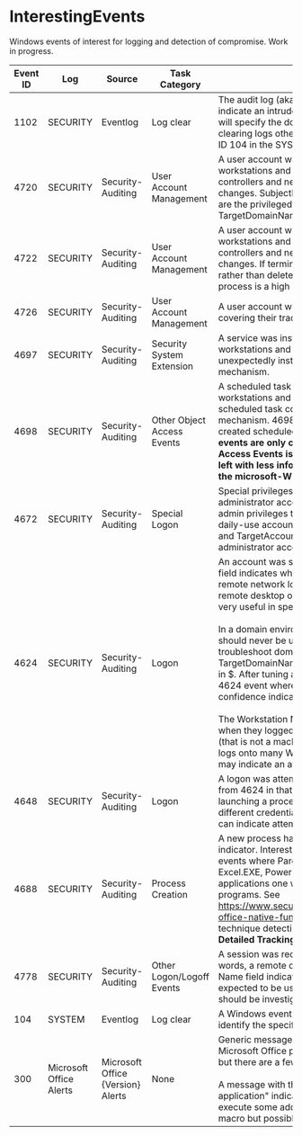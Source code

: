 # InterestingEvents
Windows events of interest for logging and detection of compromise. Work in progress.

| Event ID | Log | Source | Task Category | Notes |
| -------- | --- | ------ | ------------- | ----- |
| 1102 | SECURITY | Eventlog | Log clear | The audit log (aka SYSTEM log) was cleared. This may indicate an intruder covering their tracks; the event message will specify the domain name and account name. Note that clearing logs other than the audit log will generate an Event ID 104 in the SYSTEM log instead. |
| 4720 | SECURITY | Security-Auditing |	User Account Management | A user account was created. High confidence on workstations and member servers. Noisy on domain controllers and needs to correlate against expected changes. SubjectDomainName and SubjectAccountName are the privileged user that made the change; TargetDomainName and TargetUserName are the new user |
| 4722 | SECURITY | Security-Auditing |	User Account Management | A user account was enabled. High confidence on workstations and member servers. Noisy on domain controllers and needs to correlate against expected changes. If terminated employee accounts are disabled rather than deleted, re-enablement outside of an established process is a high confidence indicator. |
| 4726 | SECURITY | Security-Auditing |	User Account Management | A user account was deleted. Could indicate an intruder covering their tracks. |
| 4697 | SECURITY | Security-Auditing | Security System Extension | A service was installed in the system. Potentially noisy on workstations and member servers, but a service unexpectedly installed could also indicate a persistence mechanism. |
| 4698 | SECURITY | Security-Auditing | Other Object Access Events | A scheduled task was created. Potentially noisy on workstations and member servers, but an unexpected scheduled task could also indicate a persistence mechanism. 4698 events contain details about the newly-created scheduled task in the Task Information field. **4698 events are only created if Object Access --> Other Object Access Events is enabled. Without that audit item, you are left with less informative Event ID 106 (Task registered) in the microsoft-Windows-TaskScheduler/Operational log** |
| 4672 | SECURITY | Security-Auditing | Special Logon | Special privileges assigned to new logon. Indicates an administrator account logged on. Best practice is to restrict admin privileges to admin accounts that are separate from daily-use accounts; 4672 events where TargetDomainName and TargetAccountName are other than an expected administrator account can indicate inappropriate access. |
| 4624 | SECURITY | Security-Auditing | Logon | An account was successfully logged on. The Logon Type field indicates whether it was an interactive local logon (2), a remote network logon (3), or remote interactive (such as remote desktop or remoe assistance; type 10). Noisy, but very useful in specific scenarios. <br><br>In a domain environment, the local Administrator account should never be used except to initially build a system or to troubleshoot domain membership issues. For local accounts, TargetDomainName will be the machine account and will end in $. After tuning any expected use of local accounts, any 4624 event where TargetDomainName ends in $ is a high-confidence indicator. <br><br>The Workstation Name field may identify where the user was when they logged on; monitoring for a TargetAccountName (that is not a machine, service or sysadmin account) that logs onto many WorkstationNames in a short period of time may indicate an attempt at lateral movement. |
| 4648 | SECURITY | Security-Auditing | Logon | A logon was attempted using explicit credentials. This differs from 4624 in that a user is already logged on, and is launching a process (via RUNAS or a scheduled task) using different credentials. Not a high confidence indicator, but can indicate attempts to elevate privileges. | 
| 4688 | SECURITY | Security-Auditing | Process Creation | A new process has been created. This is a very noisy indicator. Interesting scenarios to look for include 4688 events where ParentProcessName is WinWord.EXE, Excel.EXE, PowerPnt.EXE, AcroRd32.exe, or other applications one would not expect to execute additional programs. See https://www.securityforrealpeople.com/2017/10/exploiting-office-native-functionality.html for an example of this technique detecting malice. **4688 events are only created if Detailed Tracking --> Process Creation auditing is enabled.**|
| 4778 | SECURITY | Security-Auditing | Other Logon/Logoff Events | A session was reconnected to a Window Station. In other words, a remote desktop session was connected. The Client Name field indicates the remote source. For systems not expected to be used as remote terminals, a remote session should be investigated. |
| 104 | SYSTEM | Eventlog | Log clear | A Windows event log was cleared. The log message will identify the specific log. |
| 300 | Microsoft Office Alerts | Microsoft Office {Version} Alerts | None | Generic message that captures any popup message Microsoft Office presents to a user. This is a noisy indicator but there are a few interesting scenarios to watch for.<br><br>A message with the text "Do you want to start the application" indicates an Office application attempting to execute some additional program - possibly an enterprise macro but possibly a macro-enabled malware downloader. |
